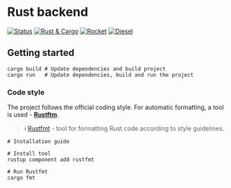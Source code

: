# Rust backend

[![Status](https://img.shields.io/badge/Status-in%20progress-success)]()
[![Rust & Cargo](https://img.shields.io/badge/Rust%20%26%20Cargo-1.54.0-blueviolet)](https://www.rust-lang.org/)
[![Rocket](https://img.shields.io/badge/Rocket-0.5.0--rc.1-blue)](https://rocket.rs/)
[![Diesel](https://img.shields.io/badge/Diesel-1.4.7-yellow)](https://diesel.rs/)

## Getting started  

```shell
cargo build # Update dependencies and build project
cargo run   # Update dependencies, build and run the project
```

### Code style

The project follows the official coding style.
For automatic formatting, a tool is used - [**Rustftm**][rustfmt].

> :information_source: [Rustfmt][rustfmt] - tool for formatting Rust code according to style guidelines.

```shell
# Installation guide 

# Install tool
rustup component add rustfmt

# Run Rustfmt
cargo fmt
```

[rustfmt]: https://github.com/rust-lang/rustfmt "Rustfmt - tool for formatting Rust code"
